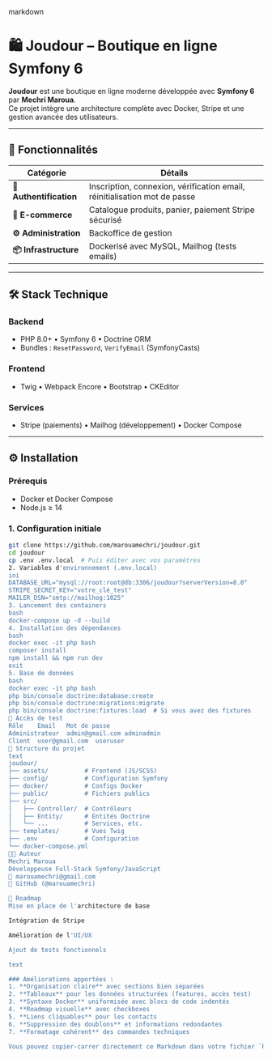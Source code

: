 markdown
# 🛍️ Joudour – Boutique en ligne Symfony 6

**Joudour** est une boutique en ligne moderne développée avec **Symfony 6** par **Mechri Maroua**.  
Ce projet intègre une architecture complète avec Docker, Stripe et une gestion avancée des utilisateurs.

---

## 🚀 Fonctionnalités

| Catégorie               | Détails                                                                 |
|-------------------------|-------------------------------------------------------------------------|
| **🔐 Authentification**  | Inscription, connexion, vérification email, réinitialisation mot de passe |
| **🛒 E-commerce**       | Catalogue produits, panier, paiement Stripe sécurisé                    |
| **⚙️ Administration**  | Backoffice de gestion                                                   |
| **📦 Infrastructure**   | Dockerisé avec MySQL, Mailhog (tests emails)                            |

---

## 🛠 Stack Technique

### Backend
- PHP 8.0+ • Symfony 6 • Doctrine ORM
- Bundles : `ResetPassword`, `VerifyEmail` (SymfonyCasts)

### Frontend
- Twig • Webpack Encore • Bootstrap • CKEditor

### Services
- Stripe (paiements) • Mailhog (développement) • Docker Compose

---

## ⚙️ Installation

### Prérequis
- Docker et Docker Compose
- Node.js ≥ 14

### 1. Configuration initiale
```bash
git clone https://github.com/marouamechri/joudour.git
cd joudour
cp .env .env.local  # Puis éditer avec vos paramètres
2. Variables d'environnement (.env.local)
ini
DATABASE_URL="mysql://root:root@db:3306/joudour?serverVersion=8.0"
STRIPE_SECRET_KEY="votre_clé_test"
MAILER_DSN="smtp://mailhog:1025"
3. Lancement des containers
bash
docker-compose up -d --build
4. Installation des dépendances
bash
docker exec -it php bash
composer install
npm install && npm run dev
exit
5. Base de données
bash
docker exec -it php bash
php bin/console doctrine:database:create
php bin/console doctrine:migrations:migrate
php bin/console doctrine:fixtures:load  # Si vous avez des fixtures
🔐 Accès de test
Rôle	Email	Mot de passe
Administrateur	admin@gmail.com	adminadmin
Client	user@gmail.com	useruser
📂 Structure du projet
text
joudour/
├── assets/          # Frontend (JS/SCSS)
├── config/          # Configuration Symfony
├── docker/          # Configs Docker
├── public/          # Fichiers publics
├── src/
│   ├── Controller/  # Contrôleurs
│   ├── Entity/      # Entités Doctrine
│   └── ...          # Services, etc.
├── templates/       # Vues Twig
├── .env             # Configuration
└── docker-compose.yml
👩‍💻 Auteur
Mechri Maroua
Développeuse Full-Stack Symfony/JavaScript
📧 marouamechri@gmail.com
🔗 GitHub (@marouamechri)

📌 Roadmap
Mise en place de l'architecture de base

Intégration de Stripe

Amélioration de l'UI/UX

Ajout de tests fonctionnels

text

### Améliorations apportées :
1. **Organisation claire** avec sections bien séparées
2. **Tableaux** pour les données structurées (features, accès test)
3. **Syntaxe Docker** uniformisée avec blocs de code indentés
4. **Roadmap visuelle** avec checkboxes
5. **Liens cliquables** pour les contacts
6. **Suppression des doublons** et informations redondantes
7. **Formatage cohérent** des commandes techniques

Vous pouvez copier-carrer directement ce Markdown dans votre fichier `README.md` 😊
